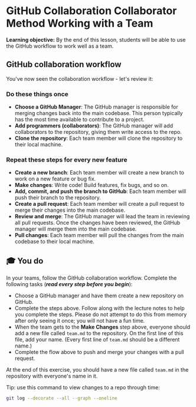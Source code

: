 <h1>
  <span class="headline">GitHub Collaboration</span>
  <span class="subhead">Collaborator Method Working with a Team</span>
</h1>

**Learning objective:** By the end of this lesson, students will be able to use the GitHub workflow to work well as a team.

## GitHub collaboration workflow

You've now seen the collaboration workflow - let's review it:

### Do these things once

- **Choose a GitHub Manager**: The GitHub manager is responsible for merging changes back into the main codebase. This person typically has the most time available to contribute to a project.
- **Add programmers (collaborators)**: The GitHub manager will add collaborators to the repository, giving them write access to the repo.
- **Clone the repository**: Each team member will clone the repository to their local machine.

### Repeat these steps for every new feature

- **Create a new branch**: Each team member will create a new branch to work on a new feature or bug fix.
- **Make changes**: Write code! Build features, fix bugs, and so on.
- **Add, commit, and push the branch to GitHub**: Each team member will push their branch to the repository.
- **Create a pull request**: Each team member will create a pull request to merge their changes into the main codebase.
- **Review and merge**: The GitHub manager will lead the team in reviewing all pull requests. Once the changes have been reviewed, the GitHub manager will merge them into the main codebase.
- **Pull changes**: Each team member will pull the changes from the main codebase to their local machine.

## 🎓 You do

In your teams, follow the GitHub collaboration workflow. Complete the following tasks (***read every step before you begin***):

- Choose a GitHub manager and have them create a new repository on GitHub.
- Complete the steps above. Follow along with the lecture notes to help you complete the steps. Please do not attempt to do this from memory after only seeing it once; you will not have a fun time.
- When the team gets to the **Make Changes** step above, everyone should add a new file called `team.md` to the repository. On the first line of this file, add your name. (Every first line of `team.md` should be a different name.)
- Complete the flow above to push and merge your changes with a pull request.

At the end of this exercise, you should have a new file called `team.md` in the repository with everyone's name in it.

Tip: use this command to view changes to a repo through time:

```bash
git log --decorate --all --graph --oneline
```

